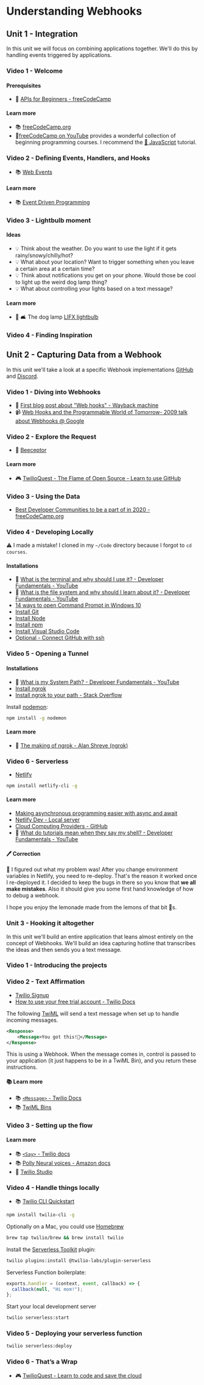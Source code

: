 # Understanding Webhooks

## Unit 1  - Integration

In this unit we will focus on combining applications together. We'll do this by handling events triggered by applications.

### Video 1 - Welcome

#### Prerequisites

- 🍿 [APIs for Beginners - freeCodeCamp](https://www.youtube.com/watch?v=WXsD0ZgxjRw-us&feature=youtu.be)

#### Learn more

- 📚 [freeCodeCamp.org](https://freecodecamp.org)
- 🍿[freeCodeCamp on YouTube](https://www.youtube.com/freecodecamp) provides a wonderful collection of beginning programming courses. I recommend the [🎥 JavaScript](https://www.youtube.com/watch?v=PkZNo7MFNFg) tutorial.

### Video 2 - Defining Events, Handlers, and Hooks

- 📚 [Web Events](https://developer.mozilla.org/en-US/docs/Web/Events)

#### Learn more

- 📚 [Event Driven Programming](https://wiki.c2.com/?EventDrivenProgramming)

### Video 3 - Lightbulb moment

#### Ideas

- 💡 Think about the weather. Do you want to use the light if it gets rainy/snowy/chilly/hot?
- 💡 What about your location? Want to trigger something when you leave a certain area at a certain time?
- 💡 Think about notifications you get on your phone. Would those be cool to light up the weird dog lamp thing?
- 💡 What about controlling your lights based on a text message?

#### Learn more

- 🐶 🛋️ The dog lamp [LIFX lightbulb](https://www.lifx.com/collections/lamps-and-pendants/products/lifx-color-a19)

### Video 4 - Finding Inspiration

## Unit 2 - Capturing Data from a Webhook

In this unit we'll take a look at a specific Webhook implementations [GitHub](https://github.com) and [Discord](https://discord.com).

### Video 1 - Diving into Webhooks

- 📰 [First blog post about "Web hooks" - Wayback machine](https://web.archive.org/web/20180630220036/http://progrium.com/blog/2007/05/03/web-hooks-to-revolutionize-the-web/)
- 📹 [Web Hooks and the Programmable World of Tomorrow- 2009 talk about Webhooks @ Google](https://www.youtube.com/watch?v=Fw8EPrIjCOc)

### Video 2 - Explore the Request

- 🧰 [Beeceptor](https://beeceptor.com)

#### Learn more

- 🎮 [TwilioQuest - The Flame of Open Source - Learn to use GitHub](https://www.twilio.com/quest/learn/open-source?utm_source=freecodecamp&utm_medium=github&utm_campaign=webhooks)

### Video 3 - Using the Data

- [Best Developer Communities to be a part of in 2020 - freeCodeCamp.org](https://www.freecodecamp.org/news/best-developer-communities-to-be-part-of-in-2020/)

### Video 4 - Developing Locally

⚠️ I made a mistake! I cloned in my `~/Code` directory because I forgot to `cd courses`.

#### Installations

- 🍿 [What is the terminal and why should I use it? - Developer Fundamentals - YouTube](https://youtu.be/lZ7Kix9bjPI)
- 🍿 [What is the file system and why should I learn about it? - Developer Fundamentals - YouTube](https://youtu.be/2zLQwOiIac8)
- [14 ways to open Command Prompt in Windows 10](https://www.digitalcitizen.life/open-cmd/)
- [Install Git](https://git-scm.com/book/en/v2/Getting-Started-Installing-Git)
- [Install Node](https://nodejs.org/en/download/)
- [Install npm](https://docs.npmjs.com/downloading-and-installing-node-js-and-npm)
- [Install Visual Studio Code](https://code.visualstudio.com/download)
- [Optional - Connect GitHub with ssh](https://docs.github.com/en/free-pro-team@latest/github/authenticating-to-github/connecting-to-github-with-ssh)

### Video 5 - Opening a Tunnel

#### Installations

- 🍿 [What is my System Path? - Developer Fundamentals - YouTube](https://youtu.be/43zdpmEu4lE?utm_campaign=youtube-dev-acq-to--int&utm_source=youtube&utm_medium=dev&utm_content=fcc-api&utm_term=twiliodevs)
- [Install ngrok](https://ngrok.com)
- [Install ngrok to your path - Stack Overflow](https://stackoverflow.com/questions/30188582/ngrok-command-not-found)

Install [nodemon](https://www.npmjs.com/package/nodemon):

```bash
npm install -g nodemon
```

#### Learn more

- 🍿 [The making of ngrok - Alan Shreve (ngrok)](https://www.youtube.com/watch?v=F_xNOVY96Ng)

### Video 6 - Serverless

* [Netlify](https://www.netlify.com)

```bash
npm install netlify-cli -g
```

#### Learn more

- [Making asynchronous programming easier with async and await
](https://developer.mozilla.org/en-US/docs/Learn/JavaScript/Asynchronous/Async_await)
- [Netlify Dev - Local server](https://www.netlify.com/products/dev/)
- [Cloud Computing Providers - GitHub](https://github.com/tmrts/awesome-cloud-computing)
- 🍿 [What do tutorials mean when they say my shell? - Developer Fundamentals - YouTube](https://youtu.be/fhv2dX0axeY?utm_campaign=youtube-dev-acq-to--int&utm_source=youtube&utm_medium=dev&utm_content=fcc-api&utm_term=twiliodevs)

#### 🖊 Correction

📓 I figured out what my problem was! After you change environment variables in Netlify, you need to re-deploy. That's the reason it worked once I re-deployed it. I decided to keep the bugs in there so you know that **we all make mistakes**. Also it should give you some first hand knowledge of how to debug a webhook.

I hope you enjoy the lemonade made from the lemons of that bit 🍋s.

### Unit 3 - Hooking it altogether

In this unit we'll build an entire application that leans almost entirely on the concept of Webhooks. We'll build an idea capturing hotline that transcribes the ideas and then sends you a text message.

### Video 1 - Introducing the projects

### Video 2 - Text Affirmation

- [Twilio Signup](https://www.twilio.com?utm_campaign=youtube-dev-acq-to--int&utm_source=youtube&utm_medium=dev&utm_content=fcc-api&utm_term=twiliodevs)
- [How to use your free trial account - Twilio Docs](https://www.twilio.com/docs/usage/tutorials/how-to-use-your-free-trial-account)

The following [TwiML](https://twilio.com/docs/sms/twiml) will send a text message when set up to handle incoming messages.

```xml
<Response>
    <Message>You got this!💪</Message>
</Response>
```

This is using a Webhook. When the message comes in, control is passed to your application (it just happens to be in a TwiML Bin), and you return these instructions.

#### 📚 Learn more

- 📚 [`<Message>` - Twilio Docs](https://www.twilio.com/docs/sms/twiml/message)
- 📚 [TwiML Bins](https://www.twilio.com/docs/runtime/tutorials/twiml-bins)

### Video 3 - Setting up the flow

#### Learn more

- 📚 [`<Say>` - Twilio docs](https://www.twilio.com/docs/voice/twiml/say)
- 📚 [Polly Neural voices - Amazon docs](https://docs.aws.amazon.com/polly/latest/dg/NTTS-main.html)
- 🧰 [Twilio Studio](https://twilio.com/studio)

### Video 4 - Handle things locally

- 📚 [Twilio CLI Quickstart](https://www.twilio.com/docs/twilio-cli/quickstart)

```bash
npm install twilio-cli -g
```

Optionally on a Mac, you could use [Homebrew](https://brew.sh)

```bash
brew tap twilio/brew && brew install twilio
```

Install the [Serverless Toolkit](https://www.twilio.com/docs/labs/serverless-toolkit) plugin:

```bash
twilio plugins:install @twilio-labs/plugin-serverless
```

Serverless Function boilerplate:

```javascript
exports.handler = (context, event, callback) => {
  callback(null, "Hi mom!");
};
```

Start your local development server

```bash
twilio serverless:start
```

### Video 5 - Deploying your serverless function

```bash
twilio serverless:deploy
```

### Video 6 - That’s a Wrap

* 🎮 [TwilioQuest - Learn to code and save the cloud](https://www.twilio.com/quest?utm_source=freecodecamp&utm_medium=github&utm_campaign=webhooks)
